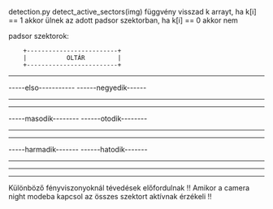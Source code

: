 detection.py 
detect_active_sectors(img) függvény visszad k arrayt, ha k[i] == 1 akkor ülnek az adott padsor szektorban, ha k[i] == 0 akkor nem

padsor szektorok:

        +-------------------------+
        |           OLTÁR         |
        +-------------------------+

--------------------    --------------------
-----elso-----------    ------negyedik------
--------------------    --------------------

--------------------    --------------------
-----masodik--------    ------otodik--------
--------------------    --------------------

--------------------    --------------------
-----harmadik-------    ------hatodik-------
--------------------    --------------------
--------------------    --------------------
--------------------    --------------------


Különböző fényviszonyoknál tévedések előfordulnak
!! Amikor a camera night modeba kapcsol az összes szektort aktívnak érzékeli !!